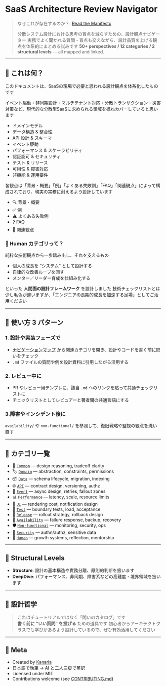 # SaaS Architecture Review Navigator

> なぜこれが存在するのか？: [Read the Manifesto](https://github.com/kanaria007/saas-architecture-review-navigator/blob/main/manifesto.md)
>
> 分散システム設計における思考の盲点を減らすための、設計観点ナビゲーター
> 実務でよく聞かれる質問・盲点も交えながら、設計品質を上げる観点を体系的にまとめる試みです
> **50+ perspectives / 12 categories / 2 structural levels** — all mapped and linked.

---

## 🧭 これは何？

このドキュメントは、SaaSの現場で必要と思われる設計観点を体系化したものです

イベント駆動・非同期設計・マルチテナント対応・分散トランザクション・災害対策など、現代的な分散型SaaSに求められる領域を概ねカバーしていると思います

- ドメインモデル
- データ構造 & 整合性  
- API 設計 & スキーマ  
- イベント駆動
- パフォーマンス & スケーラビリティ  
- 認証認可 & セキュリティ  
- テスト & リリース
- 可用性 & 障害対応  
- 非機能 & 運用要件

各観点は「背景・概要」「例」「よくある失敗例」「FAQ」「関連観点」によって構成されており、現実の実務に耐えるよう設計しています

- 🔍 背景・概要  
- ✅ 例
- ⚠️ よくある失敗例
- ❓ FAQ
- 🔗 関連観点

### 🧠 Human カテゴリって？

純粋な技術観点から一歩踏み出し、それを支えるもの

- 個人の成長を “システム” として設計する
- 自律的な改善ループを回す
- メンター／リーダー育成を仕組み化する

といった **人間面の設計フレームワーク** を設計しました
技術チェックリストとは少し毛色が違いますが、「エンジニアの長期的成長を加速する足場」としてご活用ください

---

## 🚀 使い方 3 パターン

### 1. 設計や実装フェーズで

- [ナビゲーションマップ](navigation-map.md) から関連カテゴリを開き、設計やコードを書く前に問いをチェック
- `.md` ファイルの質問や例を設計資料に引用しながら活用する

### 2. レビュー中に

- PR やレビュー用テンプレに、該当 `.md` へのリンクを貼って共通チェックリストに
- チェックリストとしてレビュアーと著者間の共通言語にする

### 3.障害やインシデント後に

   `availability/` や `non-functional/` を参照して、復旧戦略や監視の観点を洗い直す

---

## 📂 カテゴリ一覧

- 🧩 [`Common`](categories/common/design-justification.md) — design reasoning, tradeoff clarity  
- 🏷️ [`Domain`](categories/domain/domain-permissions.md) — abstraction, constraints, permissions  
- 📦 [`Data`](categories/data/lifecycle-clarity.md) — schema lifecycle, migration, indexing  
- 🌐 [`API`](categories/api/api-schema-coherence.md) — contract design, versioning, authz  
- 🔁 [`Event`](categories/async/sync-async-alignment.md) — async design, retries, fallout zones  
- 📊 [`Performance`](categories/performance/indexing-strategy.md) — latency, scale, resource limits  
- 🎨 [`UI`](categories/ui/component-reuse-impact.md) — rendering cost, notification design  
- 🧪 [`Test`](categories/test/impact-scope-analysis.md) — boundary tests, load, acceptance  
- 🚀 [`Release`](categories/release/release-strategy-planning.md) — rollout strategy, rollback design  
- 🔰 [`Availability`](categories/availability/failover-design.md) — failure response, backup, recovery  
- 🛡 [`Non-functional`](categories/non-functional/security-risks.md) — monitoring, security, ops  
- 🔐 [`Security`](categories/security/authn-authz-implementation.md) — authn/authz, sensitive data  
- 🧠 [`Human`](categories/human/growth-framework-design.md) — growth systems, reflection, mentorship

---

## 🧩 Structural Levels

- **Structure**: 設計の基本構造や責務分離、原則的判断を扱います
- **DeepDive**: パフォーマンス、非同期、障害系などの高難度・境界領域を扱います

---

## 🧠 設計哲学

> これはチュートリアルではなく「問いのカタログ」です  
> **書く前に “いい質問” を投げる** ための道具です
> 初心者からアーキテクトクラスでも学びがあるよう設計しているので、ぜひ有効活用してください

---

## 💬 Meta

- Created by [Kanaria](https://zenn.dev/kanaria007)  
- 日本語で執筆 → AI と二人三脚で英訳
- Licensed under MIT  
- Contributions welcome (see [CONTRIBUTING.md](contributing.md))
